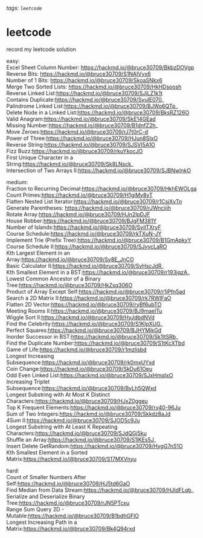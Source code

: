 ###### tags: `leetcode`
# leetcode
record my leetcode solution

easy:  
Excel Sheet Column Number: https://hackmd.io/@bruce30709/BkbzDOVgp  
Reverse Bits: https://hackmd.io/@bruce30709/S1NAIVyx6  
Number of 1 Bits: https://hackmd.io/@bruce30709/SkoaSNkx6  
Merge Two Sorted Lists: https://hackmd.io/@bruce30709/HkHDsoosh  
Reverse Linked List:https://hackmd.io/@bruce30709/SJiLZ1k1t  
Contains Duplicate:https://hackmd.io/@bruce30709/SyuIE070_  
Palindrome Linked List:https://hackmd.io/@bruce30709/BJWo6QTp_  
Delete Node in a Linked List:https://hackmd.io/@bruce30709/BksRZ126O  
Valid Anagram:https://hackmd.io/@bruce30709/SkE14GEad  
Missing Number:https://hackmd.io/@bruce30709/B1dnfZ2h_  
Move Zeroes:https://hackmd.io/@bruce30709/rJ7t0rC-d  
Power of Three:https://hackmd.io/@bruce30709/HJun8SIxO  
Reverse String:https://hackmd.io/@bruce30709/SJSVI5A1O  
Fizz Buzz:https://hackmd.io/@bruce30709/rkuYkocJO  
First Unique Character in a String:https://hackmd.io/@bruce30709/Sk8LNsck_  
Intersection of Two Arrays II:https://hackmd.io/@bruce30709/SJBNwlnkO  

medium:  
Fraction to Recurring Decimal:https://hackmd.io/@bruce30709/HkhEWOLga
Count Primes:https://hackmd.io/@bruce30709/H1giMy8yT  
Flatten Nested List Iterator:https://hackmd.io/@bruce30709/r1CsjXvTn  
Generate Parentheses: https://hackmd.io/@bruce30709/rJWnciiih  
Rotate Array:https://hackmd.io/@bruce30709/HJn2IpDJF  
House Robber:https://hackmd.io/@bruce30709/BJgFM381Y  
Number of Islands:https://hackmd.io/@bruce30709/SyiITXryF  
Course Schedule:https://hackmd.io/@bruce30709/rkTXuN-JY  
Implement Trie (Prefix Tree):https://hackmd.io/@bruce30709/B1GmApkyY  
Course Schedule II:https://hackmd.io/@bruce30709/SJyycLaRO  
Kth Largest Element in an Array:https://hackmd.io/@bruce30709/Sy8E_JnCO  
Basic Calculator II:https://hackmd.io/@bruce30709/SyHscJdR_  
Kth Smallest Element in a BST:https://hackmd.io/@bruce30709/r193jqzA_  
Lowest Common Ancestor of a Binary Tree:https://hackmd.io/@bruce30709/HkZsq306O  
Product of Array Except Self:https://hackmd.io/@bruce30709/r1iPfn5ad  
Search a 2D Matrix II:https://hackmd.io/@bruce30709/rk7RWIFaO  
Flatten 2D Vector:https://hackmd.io/@bruce30709/ryBf6ubTO  
Meeting Rooms II:https://hackmd.io/@bruce30709/BJ9maelTu  
Wiggle Sort II:https://hackmd.io/@bruce30709/HyJdbdNVd  
Find the Celebrity:https://hackmd.io/@bruce30709/S1KlpXUG_  
Perfect Squares:https://hackmd.io/@bruce30709/BJHYMjkGd  
Inorder Successor in BST:https://hackmd.io/@bruce30709/Sk1ltSRb_  
Find the Duplicate Number:https://hackmd.io/@bruce30709/S1tKcXTbd  
Game of Life:https://hackmd.io/@bruce30709/r1mzlisbd  
Longest Increasing Subsequence:https://hackmd.io/@bruce30709/rk0mxUYxd  
Coin Change:https://hackmd.io/@bruce30709/SkDu61Oeu  
Odd Even Linked List:https://hackmd.io/@bruce30709/SJxHmqIxO  
Increasing Triplet Subsequence:https://hackmd.io/@bruce30709/ByLh5QWxd  
Longest Substring with At Most K Distinct Characters:https://hackmd.io/@bruce30709/HJxZ0ggeu  
Top K Frequent Elements:https://hackmd.io/@bruce30709/ry40-96Ju  
Sum of Two Integers:https://hackmd.io/@bruce30709/Skkdz8aJd  
4Sum II:https://hackmd.io/@bruce30709/SJOD5c9Ju  
Longest Substring with At Least K Repeating Characters:https://hackmd.io/@bruce30709/SJdQGj5ku  
Shuffle an Array:https://hackmd.io/@bruce30709/S1lKEs5J_  
Insert Delete GetRandom:https://hackmd.io/@bruce30709/HygG7n51O  
Kth Smallest Element in a Sorted Matrix:https://hackmd.io/@bruce30709/S17MXVnyu  

hard:  
Count of Smaller Numbers After Self:https://hackmd.io/@bruce30709/HJ5td6GaO  
Find Median from Data Stream:https://hackmd.io/@bruce30709/HJIdFLqb_  
Serialize and Deserialize Binary Tree:https://hackmd.io/@bruce30709/rJN5PTcxu  
Range Sum Query 2D - Mutable:https://hackmd.io/@bruce30709/B1bdhGFlO  
Longest Increasing Path in a Matrix:https://hackmd.io/@bruce30709/Bk4Q94rxd  
